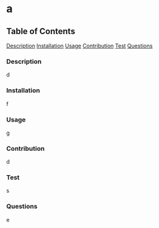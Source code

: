 
# a

## Table of Contents
[Description](###Description)
[Installation](###Installation)
[Usage](###Usage)
[Contribution](###Contribution)
[Test](###Test)
[Questions](###Questions)


### Description

d

### Installation

f

### Usage

g

### Contribution

d

### Test

s

### Questions

e
